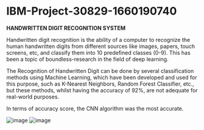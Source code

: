 # IBM-Project-30829-1660190740
**HANDWRITTEN DIGIT RECOGNITION SYSTEM**

Handwritten digit recognition is the ability of a computer to recognize the human handwritten digits from different sources like images, papers, touch screens, etc, and classify them into 10 predefined classes (0-9). This has been a topic of boundless-research in the field of deep learning.

The Recognition of Handwritten Digit can be done by several classification methods using Machine Learning, which have been developed and used for this purpose, such as K-Nearest Neighbors, Random Forest Classifier, etc., but these methods, whilst having the accuracy of 92%, are not adequate for real-world purposes.

In terms of accuracy score, the CNN algorithm was the most accurate. 

![image](https://user-images.githubusercontent.com/64689477/201712988-40b1b123-989d-4ad8-bce2-29d2d2404531.png)
![image](https://user-images.githubusercontent.com/64689477/201713234-8856ac99-10d5-4a99-8a40-c2844a672714.png)
